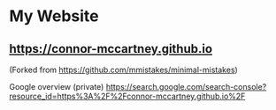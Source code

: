 # My Website

## <https://connor-mccartney.github.io>

(Forked from https://github.com/mmistakes/minimal-mistakes)


Google overview (private)
https://search.google.com/search-console?resource_id=https%3A%2F%2Fconnor-mccartney.github.io%2F
